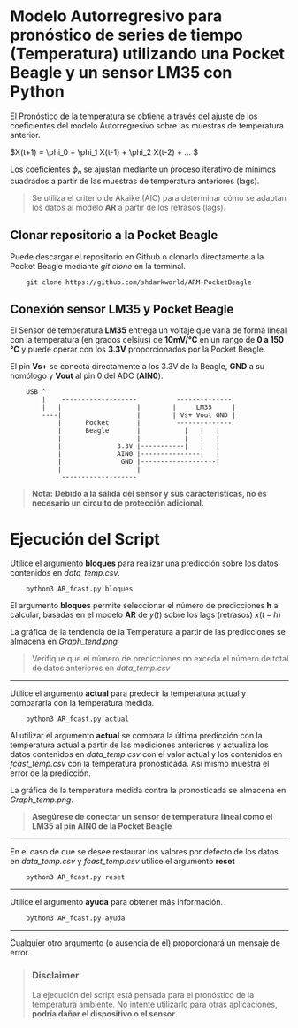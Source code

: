 # Modelo Autorregresivo para pronóstico de series de tiempo (Temperatura) utilizando una Pocket Beagle y un sensor LM35 con Python

El Pronóstico de la temperatura se obtiene a través del ajuste de los coeficientes del modelo Autorregresivo sobre las muestras de temperatura anterior.

$X(t+1) = \phi_0 + \phi_1 X(t-1) + \phi_2 X(t-2) + ... $

Los coeficientes $\phi_n$ se ajustan mediante un proceso iterativo de mínimos cuadrados a partir de las muestras de temperatura anteriores (lags).

> Se utiliza el criterio de Akaike (AIC) para determinar cómo se adaptan los datos al modelo **AR** a partir de los retrasos (lags).

## Clonar repositorio a la Pocket Beagle

Puede descargar el repositorio en Github o clonarlo directamente a la Pocket Beagle mediante *git clone* en la terminal.

		git clone https://github.com/shdarkworld/ARM-PocketBeagle

## Conexión sensor LM35 y Pocket Beagle

El Sensor de temperatura **LM35** entrega un voltaje que varía de forma lineal con la temperatura (en grados celsius) de **10mV/°C** en un rango de **0 a 150 °C** y puede operar con los **3.3V** proporcionados por la Pocket Beagle.

El pin **Vs+** se conecta directamente a los 3.3V de la Beagle, **GND** a su homólogo y **Vout** al pin 0 del ADC (**AIN0**).

```
	USB	^	
		|	 -------------------          --------------
		|	|					|        |     LM35     |
		----|					|        | Vs+ Vout GND |
			|	   Pocket		|	      --------------
			|	   Beagle		|			|   |   |
			|					|			|   |   |
			|			   3.3V |-----------|   |   |
			|			   AIN0 |---------------|   |
			|			    GND |-------------------|
			|					|
			 ------------------- 

```
>**Nota:**
>**Debido a la salida del sensor y sus características, no es necesario un circuito de protección adicional.**

# Ejecución del Script
Utilice el argumento **bloques** para realizar una predicción sobre los datos contenidos en *data_temp.csv*.

		python3 AR_fcast.py bloques

El argumento **bloques** permite seleccionar el número de predicciones **h** a calcular, basadas en el modelo **AR** de $y(t)$ sobre los lags (retrasos) $x(t-h)$

La gráfica de la tendencia de la Temperatura a partir de las predicciones se almacena en *Graph_tend.png*
>Verifique que el número de predicciones no exceda el número de total de datos anteriores en *data_temp.csv*
___

Utilice el argumento **actual** para predecir la temperatura actual y compararla con la temperatura medida.
	
		python3 AR_fcast.py actual

Al utilizar el argumento **actual** se compara la última predicción con la temperatura actual a partir de las mediciones anteriores y actualiza los datos contenidos en *data_temp.csv* con el valor actual y los contenidos en *fcast_temp.csv* con la temperatura pronosticada. Así mismo muestra el error de la predicción.

La gráfica de la temperatura medida contra la pronosticada se almacena en *Graph_temp.png*.

>**Asegúrese de conectar un sensor de temperatura lineal como el LM35 al pin AIN0 de la Pocket Beagle**

---
En el caso de que se desee restaurar los valores por defecto de los datos en *data_temp.csv* y *fcast_temp.csv* utilice el argumento **reset**

		python3 AR_fcast.py reset

---
Utilice el argumento **ayuda** para obtener más información.

		python3 AR_fcast.py ayuda

---
Cualquier otro argumento (o ausencia de él) proporcionará un mensaje de error.


>### Disclaimer
>La ejecución del script está pensada para el pronóstico de la temperatura ambiente. No intente utilizarlo para otras aplicaciones, **podría dañar el dispositivo o el sensor**.
